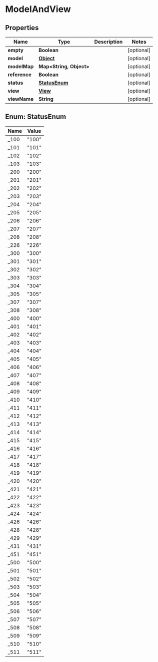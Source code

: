 
# ModelAndView

## Properties
Name | Type | Description | Notes
------------ | ------------- | ------------- | -------------
**empty** | **Boolean** |  |  [optional]
**model** | [**Object**](.md) |  |  [optional]
**modelMap** | **Map&lt;String, Object&gt;** |  |  [optional]
**reference** | **Boolean** |  |  [optional]
**status** | [**StatusEnum**](#StatusEnum) |  |  [optional]
**view** | [**View**](View.md) |  |  [optional]
**viewName** | **String** |  |  [optional]


<a name="StatusEnum"></a>
## Enum: StatusEnum
Name | Value
---- | -----
_100 | &quot;100&quot;
_101 | &quot;101&quot;
_102 | &quot;102&quot;
_103 | &quot;103&quot;
_200 | &quot;200&quot;
_201 | &quot;201&quot;
_202 | &quot;202&quot;
_203 | &quot;203&quot;
_204 | &quot;204&quot;
_205 | &quot;205&quot;
_206 | &quot;206&quot;
_207 | &quot;207&quot;
_208 | &quot;208&quot;
_226 | &quot;226&quot;
_300 | &quot;300&quot;
_301 | &quot;301&quot;
_302 | &quot;302&quot;
_303 | &quot;303&quot;
_304 | &quot;304&quot;
_305 | &quot;305&quot;
_307 | &quot;307&quot;
_308 | &quot;308&quot;
_400 | &quot;400&quot;
_401 | &quot;401&quot;
_402 | &quot;402&quot;
_403 | &quot;403&quot;
_404 | &quot;404&quot;
_405 | &quot;405&quot;
_406 | &quot;406&quot;
_407 | &quot;407&quot;
_408 | &quot;408&quot;
_409 | &quot;409&quot;
_410 | &quot;410&quot;
_411 | &quot;411&quot;
_412 | &quot;412&quot;
_413 | &quot;413&quot;
_414 | &quot;414&quot;
_415 | &quot;415&quot;
_416 | &quot;416&quot;
_417 | &quot;417&quot;
_418 | &quot;418&quot;
_419 | &quot;419&quot;
_420 | &quot;420&quot;
_421 | &quot;421&quot;
_422 | &quot;422&quot;
_423 | &quot;423&quot;
_424 | &quot;424&quot;
_426 | &quot;426&quot;
_428 | &quot;428&quot;
_429 | &quot;429&quot;
_431 | &quot;431&quot;
_451 | &quot;451&quot;
_500 | &quot;500&quot;
_501 | &quot;501&quot;
_502 | &quot;502&quot;
_503 | &quot;503&quot;
_504 | &quot;504&quot;
_505 | &quot;505&quot;
_506 | &quot;506&quot;
_507 | &quot;507&quot;
_508 | &quot;508&quot;
_509 | &quot;509&quot;
_510 | &quot;510&quot;
_511 | &quot;511&quot;



